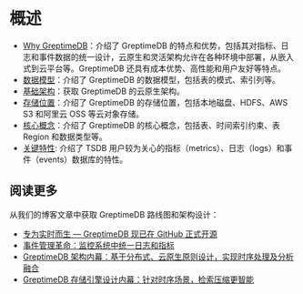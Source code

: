# 概述

- [Why GreptimeDB](./why-greptimedb.md)：介绍了 GreptimeDB 的特点和优势，包括其对指标、日志和事件数据的统一设计，云原生和灵活架构允许在各种环境中部署，从嵌入式到云平台等。GreptimeDB 还具有成本优势、高性能和用户友好等特点。
- [数据模型](./data-model.md)：介绍了 GreptimeDB 的数据模型，包括表的模式、索引列等。
- [基础架构](./architecture.md)：获取 GreptimeDB 的云原生架构。
- [存储位置](./storage-location.md)：介绍了 GreptimeDB 的存储位置，包括本地磁盘、HDFS、AWS S3 和阿里云 OSS 等云对象存储。
- [核心概念](./key-concepts.md)：介绍了 GreptimeDB 的核心概念，包括表、时间索引约束、表 Region 和数据类型等。
- [关键特性](./features-that-you-concern.md): 介绍了 TSDB 用户较为关心的指标（metrics）、日志（logs）和事件（events）数据库的特性。

## 阅读更多

从我们的博客文章中获取 GreptimeDB 路线图和架构设计：

- [专为实时而生 — GreptimeDB 现已在 GitHub 正式开源](https://greptime.com/blogs/2022-11-15-this-time-for-real)
- [事件管理革命：监控系统中统一日志和指标](https://greptime.com/blogs/2024-06-25-logs-and-metrics)
- [GreptimeDB 架构内幕：基于分布式、云原生原则设计，实现时序处理及分析融合](https://greptime.com/blogs/2022-12-08-GreptimeDB-internal-design)
- [GreptimeDB 存储引擎设计内幕：针对时序场景，检索压缩更智能](https://greptime.com/blogs/2022-12-21-storage-engine-design)
